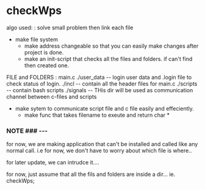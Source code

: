 # checkWps

algo used: : solve small problem then link each file

* make file system
	- make address changeable so that you can easily make changes after project is done.
	- make an init-script that checks all the files and folders. if can't find then created one.

FILE and FOLDERS : 
main.c
./user_data -- login user data and .login file to check status of login.
./incl -- contain all the header files for main.c
./scripts -- contain bash scripts
./signals -- THis dir will be used as communication channel between c-files and scripts

* make sytem to communicate script file and c file easily and effeciently.
	- make func that takes filename to exeute and return char *


### NOTE ### ---
 for now, we are making application that can't be installed and called like any normal call. 
i.e for now, we don't have to worry about which file is where.. 

for later update, we can intrudce it....

for now, just assume that all the fils and folders are inside a dir... ie. checkWps;
